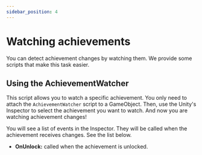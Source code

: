 ```yaml
---
sidebar_position: 4
---
```


# Watching achievements

You can detect achievement changes by watching them. We provide some scripts that make this task easier.

## Using the AchievementWatcher

This script allows you to watch a specific achievement. You only need to attach the `AchievementWatcher` script to a GameObject. Then, use the Unity's Inspector to select the achievement you want to watch. And now you are watching achievement changes!

You will see a list of events in the Inspector. They will be called when the achievement receives changes. See the list below.

- **OnUnlock:** called when the achievement is unlocked.
